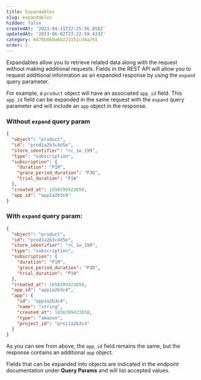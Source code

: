 ```yaml
---
title: Expandables
slug: expandables
hidden: false
createdAt: '2023-04-11T22:25:56.858Z'
updatedAt: '2023-06-02T23:22:59.433Z'
category: 6478b860a6b223151cd4a791
order: 2
---
```

Expandables allow you to retrieve related data along with the request without making additional requests. Fields in the REST API will allow you to request additional information as an expanded response by using the `expand` query parameter. 

For example, a `product` object will have an associated `app_id` field. This `app_id` field can be expanded in the same request with the `expand` query parameter and will include an `app` object in the response. 

### Without `expand` query param

```json GET /products/prod1a2b3c4d5
{  
  "object": "product",  
  "id": "prod1a2b3c4d5e",  
  "store_identifier": "rc_1w_199",  
  "type": "subscription",  
  "subscription": {  
    "duration": "P1M",  
    "grace_period_duration": "P3D",  
    "trial_duration": "P1W"  
  },  
  "created_at": 1658399423658,  
  "app_id": "app1a2b3c4"  
}
```



### With `expand` query param:

```json GET /products/prod1a2b3c4d5?expand=app
{  
  "object": "product",  
  "id": "prod1a2b3c4d5e",  
  "store_identifier": "rc_1w_199",  
  "type": "subscription",  
  "subscription": {  
    "duration": "P1M",  
    "grace_period_duration": "P3D",  
    "trial_duration": "P1W"  
  },  
  "created_at": 1658399423658,  
  "app_id": "app1a2b3c4",  
  "app": {  
    "id": "app1a2b3c4",  
    "name": "string",  
    "created_at": 1658399423658,  
    "type": "amazon",  
    "project_id": "proj1a2b3c4"  
  }  
}
```



As you can see from above, the `app_id` field remains the same, but the response contains an additional `app` object. 

Fields that can be expanded into objects are indicated in the endpoint documentation under **Query Params** and will list accepted values.